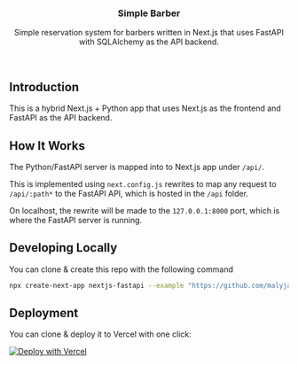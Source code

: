 <p align="center">
    <h3 align="center">Simple Barber</h3>
</p>

<p align="center">Simple reservation system for barbers written in Next.js that uses FastAPI with SQLAlchemy as the API backend.</p>

<br/>

## Introduction

This is a hybrid Next.js + Python app that uses Next.js as the frontend and FastAPI as the API backend.

## How It Works

The Python/FastAPI server is mapped into to Next.js app under `/api/`.

This is implemented using `next.config.js` rewrites to map any request to `/api/:path*` to the FastAPI API, which is hosted in the `/api` folder.

On localhost, the rewrite will be made to the `127.0.0.1:8000` port, which is where the FastAPI server is running.

## Developing Locally

You can clone & create this repo with the following command

```bash
npx create-next-app nextjs-fastapi --example "https://github.com/malyjak/simple-barber"
```

## Deployment

You can clone & deploy it to Vercel with one click:

[![Deploy with Vercel](https://vercel.com/button)](https://vercel.com/new/clone?repository-url=https%3A%2F%2Fgithub.com%2Fmalyjak%2Fsimple-barber%2Ftree%2Fdevelop)
